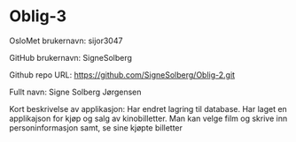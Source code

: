 # Oblig-3
OsloMet brukernavn: sijor3047

GitHub brukernavn: SigneSolberg

Github repo URL: https://github.com/SigneSolberg/Oblig-2.git

Fullt navn: Signe Solberg Jørgensen

Kort beskrivelse av applikasjon: 
Har endret lagring til database. 
Har laget en applikajson for kjøp og salg av kinobilletter. Man kan velge film og skrive inn personinformasjon samt, se sine kjøpte billetter
